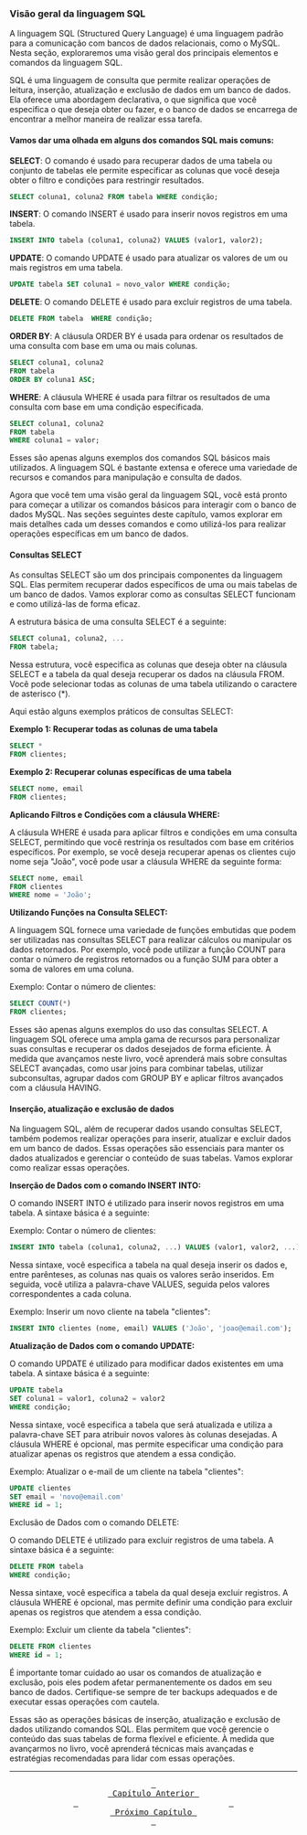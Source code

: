 ### Visão geral da linguagem SQL

A linguagem SQL (Structured Query Language) é uma linguagem padrão para a comunicação com bancos de dados relacionais, como o MySQL. Nesta seção, exploraremos uma visão geral dos principais elementos e comandos da linguagem SQL.

SQL é uma linguagem de consulta que permite realizar operações de leitura, inserção, atualização e exclusão de dados em um banco de dados. Ela oferece uma abordagem declarativa, o que significa que você especifica o que deseja obter ou fazer, e o banco de dados se encarrega de encontrar a melhor maneira de realizar essa tarefa.

#### Vamos dar uma olhada em alguns dos comandos SQL mais comuns:

<b>SELECT</b>: O comando é usado para recuperar dados de uma tabela ou conjunto de tabelas ele permite especificar as colunas que você deseja obter o filtro e condições para restringir resultados.

```sql
SELECT coluna1, coluna2 FROM tabela WHERE condição;
```

<b>INSERT</b>: O comando INSERT é usado para inserir novos registros em uma tabela.

```sql
INSERT INTO tabela (coluna1, coluna2) VALUES (valor1, valor2);
```

<b>UPDATE</b>: O comando UPDATE é usado para atualizar os valores de um ou mais registros em uma tabela.

```sql
UPDATE tabela SET coluna1 = novo_valor WHERE condição;
```

<b>DELETE</b>: O comando DELETE é usado para excluir registros de uma tabela.

```sql
DELETE FROM tabela  WHERE condição;
```

<b>ORDER BY</b>: A cláusula ORDER BY é usada para ordenar os resultados de uma consulta com base em uma ou mais colunas.

```sql
SELECT coluna1, coluna2 
FROM tabela 
ORDER BY coluna1 ASC;
```

<b>WHERE</b>: A cláusula WHERE é usada para filtrar os resultados de uma consulta com base em uma condição especificada.

```sql
SELECT coluna1, coluna2 
FROM tabela 
WHERE coluna1 = valor;
```

Esses são apenas alguns exemplos dos comandos SQL básicos mais utilizados. A linguagem SQL é bastante extensa e oferece uma variedade de recursos e comandos para manipulação e consulta de dados.

Agora que você tem uma visão geral da linguagem SQL, você está pronto para começar a utilizar os comandos básicos para interagir com o banco de dados MySQL. Nas seções seguintes deste capítulo, vamos explorar em mais detalhes cada um desses comandos e como utilizá-los para realizar operações específicas em um banco de dados.


#### Consultas SELECT

As consultas SELECT são um dos principais componentes da linguagem SQL. Elas permitem recuperar dados específicos de uma ou mais tabelas de um banco de dados. Vamos explorar como as consultas SELECT funcionam e como utilizá-las de forma eficaz.

A estrutura básica de uma consulta SELECT é a seguinte:

```sql
SELECT coluna1, coluna2, ... 
FROM tabela;
```

Nessa estrutura, você especifica as colunas que deseja obter na cláusula SELECT e a tabela da qual deseja recuperar os dados na cláusula FROM. Você pode selecionar todas as colunas de uma tabela utilizando o caractere de asterisco (*).

Aqui estão alguns exemplos práticos de consultas SELECT:

<b>Exemplo 1: Recuperar todas as colunas de uma tabela</b>

```sql
SELECT * 
FROM clientes;
```

<b>Exemplo 2: Recuperar colunas específicas de uma tabela</b>

```sql
SELECT nome, email 
FROM clientes;
```

<b>Aplicando Filtros e Condições com a cláusula WHERE:</b>

A cláusula WHERE é usada para aplicar filtros e condições em uma consulta SELECT, permitindo que você restrinja os resultados com base em critérios específicos. Por exemplo, se você deseja recuperar apenas os clientes cujo nome seja "João", você pode usar a cláusula WHERE da seguinte forma:

```sql
SELECT nome, email 
FROM clientes 
WHERE nome = 'João';
```

<b>Utilizando Funções na Consulta SELECT:</b>

A linguagem SQL fornece uma variedade de funções embutidas que podem ser utilizadas nas consultas SELECT para realizar cálculos ou manipular os dados retornados. Por exemplo, você pode utilizar a função COUNT para contar o número de registros retornados ou a função SUM para obter a soma de valores em uma coluna.

Exemplo: Contar o número de clientes:
```sql
SELECT COUNT(*) 
FROM clientes;
```

Esses são apenas alguns exemplos do uso das consultas SELECT. A linguagem SQL oferece uma ampla gama de recursos para personalizar suas consultas e recuperar os dados desejados de forma eficiente. À medida que avançamos neste livro, você aprenderá mais sobre consultas SELECT avançadas, como usar joins para combinar tabelas, utilizar subconsultas, agrupar dados com GROUP BY e aplicar filtros avançados com a cláusula HAVING.
 

#### Inserção, atualização e exclusão de dados

Na linguagem SQL, além de recuperar dados usando consultas SELECT, também podemos realizar operações para inserir, atualizar e excluir dados em um banco de dados. Essas operações são essenciais para manter os dados atualizados e gerenciar o conteúdo de suas tabelas. Vamos explorar como realizar essas operações.

<b>Inserção de Dados com o comando INSERT INTO:</b>

O comando INSERT INTO é utilizado para inserir novos registros em uma tabela. A sintaxe básica é a seguinte:

Exemplo: Contar o número de clientes:
```sql
INSERT INTO tabela (coluna1, coluna2, ...) VALUES (valor1, valor2, ...);
```

Nessa sintaxe, você especifica a tabela na qual deseja inserir os dados e, entre parênteses, as colunas nas quais os valores serão inseridos. Em seguida, você utiliza a palavra-chave VALUES, seguida pelos valores correspondentes a cada coluna.

Exemplo: Inserir um novo cliente na tabela "clientes":

```sql
INSERT INTO clientes (nome, email) VALUES ('João', 'joao@email.com');
```

<b>Atualização de Dados com o comando UPDATE: </b>

O comando UPDATE é utilizado para modificar dados existentes em uma tabela. A sintaxe básica é a seguinte:

```sql
UPDATE tabela 
SET coluna1 = valor1, coluna2 = valor2
WHERE condição;
```

Nessa sintaxe, você especifica a tabela que será atualizada e utiliza a palavra-chave SET para atribuir novos valores às colunas desejadas. A cláusula WHERE é opcional, mas permite especificar uma condição para atualizar apenas os registros que atendem a essa condição.

Exemplo: Atualizar o e-mail de um cliente na tabela "clientes":

```sql
UPDATE clientes 
SET email = 'novo@email.com'
WHERE id = 1;
```

Exclusão de Dados com o comando DELETE:

O comando DELETE é utilizado para excluir registros de uma tabela. A sintaxe básica é a seguinte:
 
```sql
DELETE FROM tabela
WHERE condição;
```

Nessa sintaxe, você especifica a tabela da qual deseja excluir registros. A cláusula WHERE é opcional, mas permite definir uma condição para excluir apenas os registros que atendem a essa condição.

Exemplo: Excluir um cliente da tabela "clientes":
 
```sql
DELETE FROM clientes
WHERE id = 1;
```

É importante tomar cuidado ao usar os comandos de atualização e exclusão, pois eles podem afetar permanentemente os dados em seu banco de dados. Certifique-se sempre de ter backups adequados e de executar essas operações com cautela.

Essas são as operações básicas de inserção, atualização e exclusão de dados utilizando comandos SQL. Elas permitem que você gerencie o conteúdo das suas tabelas de forma flexível e eficiente. À medida que avançarmos no livro, você aprenderá técnicas mais avançadas e estratégias recomendadas para lidar com essas operações.
 



---
<div align="center">
    <a href="introducao.md"><kbd> <br> Capítulo Anterior <br> </kbd></a>‎ ‎ ‎ ‎ ‎ ‎ ‎ ‎ ‎ ‎ ‎ ‎ ‎ ‎ ‎ ‎ ‎ ‎ ‎ ‎ ‎ ‎ ‎ ‎ ‎ ‎ ‎ ‎ ‎ ‎ ‎ ‎ ‎ ‎ ‎ ‎ ‎ ‎ ‎ ‎ ‎ ‎ ‎ ‎ ‎ ‎ ‎ ‎ ‎ ‎ ‎ ‎ ‎ ‎ ‎ ‎ ‎ ‎ ‎ ‎ ‎ ‎ ‎ ‎ ‎ ‎ ‎ 
    <a href=""><kbd> <br> Próximo Capítulo <br> </kbd></a>
</div>